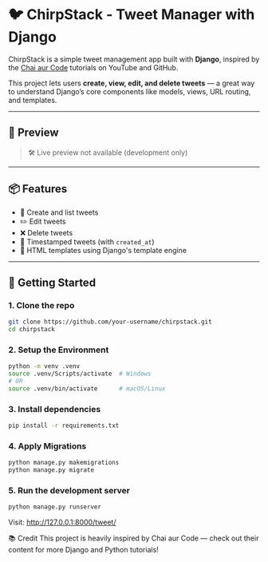 # 🐦 ChirpStack - Tweet Manager with Django

ChirpStack is a simple tweet management app built with **Django**, inspired by the [Chai aur Code](https://github.com/hiteshchoudhary) tutorials on YouTube and GitHub.

This project lets users **create, view, edit, and delete tweets** — a great way to understand Django’s core components like models, views, URL routing, and templates.

---

## 📸 Preview

> 🛠 Live preview not available (development only)

---

## 📦 Features

- 📝 Create and list tweets
- ✏️ Edit tweets
- ❌ Delete tweets
- 📅 Timestamped tweets (with `created_at`)
- 🎨 HTML templates using Django's template engine

---

## 🚀 Getting Started

### 1. Clone the repo

```bash
git clone https://github.com/your-username/chirpstack.git
cd chirpstack

```
### 2. Setup the Environment

```bash
python -m venv .venv
source .venv/Scripts/activate  # Windows
# OR
source .venv/bin/activate      # macOS/Linux
```
### 3. Install dependencies
```bash
pip install -r requirements.txt
```
### 4. Apply Migrations
```bash
python manage.py makemigrations
python manage.py migrate
```
### 5. Run the development server
```bash
python manage.py runserver
```
Visit: http://127.0.0.1:8000/tweet/

📚 Credit
This project is heavily inspired by Chai aur Code — check out their content for more Django and Python tutorials!


